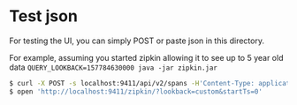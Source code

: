 # Test json
For testing the UI, you can simply POST or paste json in this directory.

For example, assuming you started zipkin allowing it to see up to 5 year old data `QUERY_LOOKBACK=157784630000 java -jar zipkin.jar`
```bash
$ curl -X POST -s localhost:9411/api/v2/spans -H'Content-Type: application/json' -d @netflix.json
$ open 'http://localhost:9411/zipkin/?lookback=custom&startTs=0'
```
